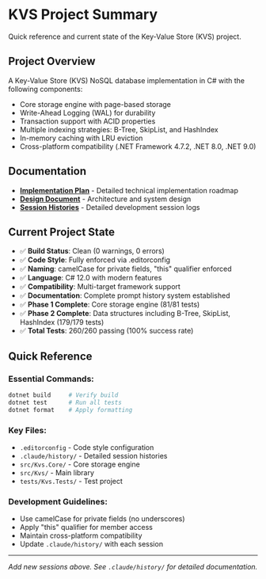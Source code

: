 # KVS Project Summary

Quick reference and current state of the Key-Value Store (KVS) project.

## Project Overview
A Key-Value Store (KVS) NoSQL database implementation in C# with the following components:
- Core storage engine with page-based storage
- Write-Ahead Logging (WAL) for durability  
- Transaction support with ACID properties
- Multiple indexing strategies: B-Tree, SkipList, and HashIndex
- In-memory caching with LRU eviction
- Cross-platform compatibility (.NET Framework 4.7.2, .NET 8.0, .NET 9.0)

## Documentation
- **[Implementation Plan](docs/implementation-plan.md)** - Detailed technical implementation roadmap
- **[Design Document](docs/design-document.md)** - Architecture and system design
- **[Session Histories](.claude/history/)** - Detailed development session logs

## Current Project State
- ✅ **Build Status**: Clean (0 warnings, 0 errors)
- ✅ **Code Style**: Fully enforced via .editorconfig
- ✅ **Naming**: camelCase for private fields, "this" qualifier enforced
- ✅ **Language**: C# 12.0 with modern features
- ✅ **Compatibility**: Multi-target framework support
- ✅ **Documentation**: Complete prompt history system established
- ✅ **Phase 1 Complete**: Core storage engine (81/81 tests)
- ✅ **Phase 2 Complete**: Data structures including B-Tree, SkipList, HashIndex (179/179 tests)
- ✅ **Total Tests**: 260/260 passing (100% success rate)

## Quick Reference

### Essential Commands:
```bash
dotnet build     # Verify build
dotnet test      # Run all tests
dotnet format    # Apply formatting
```

### Key Files:
- `.editorconfig` - Code style configuration
- `.claude/history/` - Detailed session histories
- `src/Kvs.Core/` - Core storage engine
- `src/Kvs/` - Main library
- `tests/Kvs.Tests/` - Test project

### Development Guidelines:
- Use camelCase for private fields (no underscores)
- Apply "this" qualifier for member access
- Maintain cross-platform compatibility
- Update `.claude/history/` with each session

---
*Add new sessions above. See `.claude/history/` for detailed documentation.*